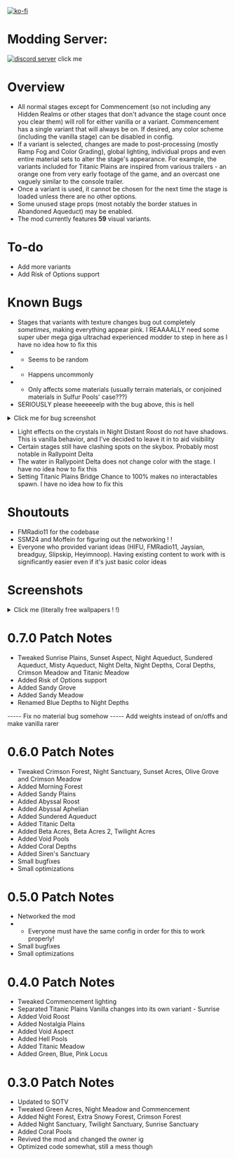 [![ko-fi](https://ko-fi.com/img/githubbutton_sm.svg)](https://ko-fi.com/F1F65KGH9)
# Modding Server:
[![discord server](https://i.imgur.com/kym7QnV.png)](https://discord.gg/me7P53smzk)
click me

# Overview
- All normal stages except for Commencement (so not including any Hidden Realms or other stages that don't advance the stage count once you clear them) will roll for either vanilla or a variant. Commencement has a single variant that will always be on. If desired, any color scheme (including the vanilla stage) can be disabled in config.
- If a variant is selected, changes are made to post-processing (mostly Ramp Fog and Color Grading), global lighting, individual props and even entire material sets to alter the stage's appearance. For example, the variants included for Titanic Plains are inspired from various trailers - an orange one from very early footage of the game, and an overcast one vaguely similar to the console trailer.
- Once a variant is used, it cannot be chosen for the next time the stage is loaded unless there are no other options.
- Some unused stage props (most notably the border statues in Abandoned Aqueduct) may be enabled.
- The mod currently features **59** visual variants.

# To-do
- Add more variants
- Add Risk of Options support

# Known Bugs
- Stages that variants with texture changes bug out completely *sometimes*, making everything appear pink. I REAAAALLY need some super uber mega giga ultrachad experienced modder to step in here as I have no idea how to fix this
- - Seems to be random
- - Happens uncommonly
- - Only affects some materials (usually terrain materials, or conjoined materials in Sulfur Pools' case???)
- SERIOUSLY please heeeeeelp with the bug above, this is hell
<details>
<summary>Click me for bug screenshot</summary>

![shits rough](https://cdn.discordapp.com/attachments/567832879879553037/1018094367384277002/unknown.png)
</details>

- Light effects on the crystals in Night Distant Roost do not have shadows. This is vanilla behavior, and I've decided to leave it in to aid visibility
- Certain stages still have clashing spots on the skybox. Probably most notable in Rallypoint Delta
- The water in Rallypoint Delta does not change color with the stage. I have no idea how to fix this
- Setting Titanic Plains Bridge Chance to 100% makes no interactables spawn. I have no idea how to fix this

# Shoutouts
- FMRadio11 for the codebase
- SSM24 and Moffein for figuring out the networking ! !
- Everyone who provided variant ideas (HIFU, FMRadio11, Jaysian, breadguy, Slipskip, Heyimnoop). Having existing content to work with is significantly easier even if it's just basic color ideas

# Screenshots
<details>
<summary>Click me (literally free wallpapers ! !)</summary>

![1](https://cdn.discordapp.com/attachments/874994540992421898/1017907514026766407/unknown.png)
![2](https://cdn.discordapp.com/attachments/874994540992421898/1017907647225270282/unknown.png)
![3](https://cdn.discordapp.com/attachments/874994540992421898/1017907867841462392/unknown.png)
![4](https://cdn.discordapp.com/attachments/874994540992421898/1017908031654207578/unknown.png)
![5](https://cdn.discordapp.com/attachments/874994540992421898/1017908250261336095/unknown.png)
![6](https://cdn.discordapp.com/attachments/874994540992421898/1017908337255383170/unknown.png)
![7](https://cdn.discordapp.com/attachments/874994540992421898/1017908500086673418/unknown.png)
![8](https://cdn.discordapp.com/attachments/874994540992421898/1017908675492466728/unknown.png)
![9](https://cdn.discordapp.com/attachments/874994540992421898/1017908789816594442/unknown.png)
![10](https://cdn.discordapp.com/attachments/874994540992421898/1017908902563696730/unknown.png)
![11](https://cdn.discordapp.com/attachments/874994540992421898/1017909080314089562/unknown.png)
![12](https://cdn.discordapp.com/attachments/874994540992421898/1017909192906002504/unknown.png)
![13](https://cdn.discordapp.com/attachments/874994540992421898/1017909397806121080/unknown.png)
![14](https://cdn.discordapp.com/attachments/874994540992421898/1017909547618275418/unknown.png)
![15](https://cdn.discordapp.com/attachments/874994540992421898/1017909889131102249/unknown.png)
![16](https://cdn.discordapp.com/attachments/874994540992421898/1017910196489703485/unknown.png)
</details>

# 0.7.0 Patch Notes
- Tweaked Sunrise Plains, Sunset Aspect, Night Aqueduct, Sundered Aqueduct, Misty Aqueduct, Night Delta, Night Depths, Coral Depths, Crimson Meadow and Titanic Meadow
- Added Risk of Options support
- Added Sandy Grove
- Added Sandy Meadow
- Renamed Blue Depths to Night Depths

----- Fix no material bug somehow
----- Add weights instead of on/offs and make vanilla rarer

# 0.6.0 Patch Notes
- Tweaked Crimson Forest, Night Sanctuary, Sunset Acres, Olive Grove and Crimson Meadow
- Added Morning Forest
- Added Sandy Plains
- Added Abyssal Roost
- Added Abyssal Aphelian
- Added Sundered Aqueduct
- Added Titanic Delta
- Added Beta Acres, Beta Acres 2, Twilight Acres
- Added Void Pools
- Added Coral Depths
- Added Siren's Sanctuary
- Small bugfixes
- Small optimizations

# 0.5.0 Patch Notes
- Networked the mod
- - Everyone must have the same config in order for this to work properly!
- Small bugfixes
- Small optimizations

# 0.4.0 Patch Notes
- Tweaked Commencement lighting
- Separated Titanic Plains Vanilla changes into its own variant - Sunrise
- Added Void Roost
- Added Nostalgia Plains
- Added Void Aspect
- Added Hell Pools
- Added Titanic Meadow
- Added Green, Blue, Pink Locus

# 0.3.0 Patch Notes
- Updated to SOTV
- Tweaked Green Acres, Night Meadow and Commencement
- Added Night Forest, Extra Snowy Forest, Crimson Forest
- Added Night Sanctuary, Twilight Sanctuary, Sunrise Sanctuary
- Added Coral Pools
- Revived the mod and changed the owner ig
- Optimized code somewhat, still a mess though